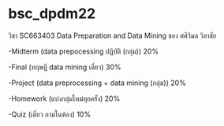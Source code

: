 # bsc_dpdm22
วิชา SC663403 Data Preparation and Data Mining ของ ศศิวิมล วิลาชัย

-Midterm (data prepocessing ปฏิบัติ (กลุ่ม))    20%

-Final   (ทฤษฎี data mining เดี่ยว)   30%

-Project (data preprocessing + data mining (กลุ่ม))  20%

-Homework (แบ่งกลุ่มใหม่ทุกครั้ง)    20%

-Quiz (เดี่ยว ถามในห้อง)      10%
